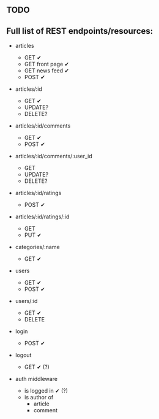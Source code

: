 TODO
----------

## Full list of REST endpoints/resources:

+ articles
    + GET ✔
    + GET front page ✔
    + GET news feed ✔
    + POST ✔
+ articles/:id
    + GET ✔
    + UPDATE?
    + DELETE?
+ articles/:id/comments
    + GET ✔
    + POST ✔
+ articles/:id/comments/:user_id
    + GET
    + UPDATE?
    + DELETE?
+ articles/:id/ratings
    + POST ✔
+ articles/:id/ratings/:id
    + GET
    + PUT ✔

+ categories/:name
    + GET ✔

+ users
    + GET ✔
    + POST ✔
+ users/:id
    + GET ✔
    + DELETE


+ login
    + POST ✔
+ logout
    + GET ✔ (?)
+ auth middleware
    + is logged in ✔ (?)
    + is author of
        + article
        + comment